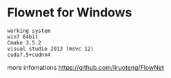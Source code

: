 # Flownet for Windows
~~~
working system
win7 64bit
Cmake 3.5.2
visual studio 2013 (msvc 12)  
cuda7.5+cudnn4
~~~
more infomations
https://github.com/liruoteng/FlowNet
